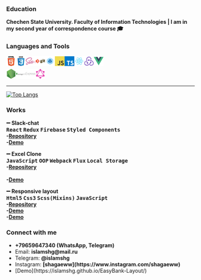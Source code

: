 
### Education
<b>Chechen State University. Faculty of Information Technologies | I am in my second year of correspondence course 🎓</b>

<!-- ![Islam's GitHub stats](https://github-readme-stats.vercel.app/api?username=islamshg&show_icons=true&theme=radical&) -->

### Languages and Tools
<img align="left" alt="HTML5" width="26px" src="https://raw.githubusercontent.com/github/explore/80688e429a7d4ef2fca1e82350fe8e3517d3494d/topics/html/html.png"/>
<img align="left" alt="CSS3" width="26px" src="https://raw.githubusercontent.com/github/explore/80688e429a7d4ef2fca1e82350fe8e3517d3494d/topics/css/css.png" />
<img align="left" alt="Sass" width="26px" src="https://raw.githubusercontent.com/github/explore/80688e429a7d4ef2fca1e82350fe8e3517d3494d/topics/sass/sass.png"/>
<img align="left" alt="Git" width="26px" src="https://raw.githubusercontent.com/github/explore/80688e429a7d4ef2fca1e82350fe8e3517d3494d/topics/git/git.png"/>
<img align="left" alt="Webpack" width="26px" src="https://raw.githubusercontent.com/github/explore/80688e429a7d4ef2fca1e82350fe8e3517d3494d/topics/webpack/webpack.png" />
<img align="left" alt="JavaScript" width="26px" src="https://raw.githubusercontent.com/github/explore/80688e429a7d4ef2fca1e82350fe8e3517d3494d/topics/javascript/javascript.png" />
<img align="left" alt="Typescript" width="26px" src="https://raw.githubusercontent.com/github/explore/80688e429a7d4ef2fca1e82350fe8e3517d3494d/topics/typescript/typescript.png" />
<img align="left" alt="React" width="26px" src="https://raw.githubusercontent.com/github/explore/80688e429a7d4ef2fca1e82350fe8e3517d3494d/topics/react/react.png" />
<img align="left" alt="Redux" width="26px" src="https://raw.githubusercontent.com/github/explore/78df643247d429f6cc873026c0622819ad797942/topics/redux/redux.png" />
<img align="left" alt="Vue" width="26px" src="https://raw.githubusercontent.com/github/explore/78df643247d429f6cc873026c0622819ad797942/topics/vue/vue.png" />

<br><br>
<img align="left" alt="Node.js" width="26px" src="https://raw.githubusercontent.com/github/explore/80688e429a7d4ef2fca1e82350fe8e3517d3494d/topics/nodejs/nodejs.png" />
<img align="left" alt="MongoDB" width="26px" src="https://raw.githubusercontent.com/github/explore/80688e429a7d4ef2fca1e82350fe8e3517d3494d/topics/mongodb/mongodb.png" />
<img align="left" alt="Express" width="26px" src="https://raw.githubusercontent.com/github/explore/80688e429a7d4ef2fca1e82350fe8e3517d3494d/topics/express/express.png" />
<img align="left" alt="GraphQL" width="26px" src="https://raw.githubusercontent.com/github/explore/80688e429a7d4ef2fca1e82350fe8e3517d3494d/topics/graphql/graphql.png" />

<br>
<hr>

[![Top Langs](https://github-readme-stats.vercel.app/api/top-langs/?username=islamshg&layout=compact)](https://github.com/islamshg/github-readme-stats)
 


### Works   

<b>➖ Slack-chat</b>
<br><b><kbd>React</kbd> <kbd>Redux</kbd> <kbd>Firebase</kbd> <kbd>Styled Components</kbd></b>
<br><b>-[Repository](https://github.com/IslamShg/slack-chat)</b>
<br><b>-[Demo](https://slack-chat-f26e0.web.app/)</b>

<b>➖ Excel Clone </b> 
<br><b><kbd>JavaScript</kbd> <kbd>OOP</kbd> <kbd>Webpack</kbd> <kbd>Flux</kbd> <kbd>Local Storage</kbd></b>
<br><b>-[Repository](https://github.com/IslamShg/excel)</b>		
<br><b>-[Demo](https://islamshg.github.io/excel/)</b>
<!-- 
<b>➖ Social-Network (In development) </b>
<br><b><kbd>Typescript</kbd> <kbd>React</kbd> <kbd>Redux(thunk)</kbd> <kbd>ExpressJS</kbd> <kbd>Rest API</kbd> <kbd>MongoDB</kbd> </b>
<br><b>-Repository: [Frontend](https://github.com/IslamShg/SocialNetwork-client) | [Server](https://github.com/IslamShg/SocialNetwork-server)</b>
<br><b>-[Demo](https://master--pedantic-varahamihira-7008cb.netlify.app/)</b>
 -->
<b>➖ Responsive layout </b>
<br><b><kbd>Html5</kbd> <kbd>Css3</kbd> <kbd>Scss(Mixins)</kbd> <kbd>JavaScript</kbd></b>
<br><b>-[Repository](https://github.com/IslamShg/EasyBank-Layout)</b>
<br><b>-[Demo](https://islamshg.github.io/EasyBank-Layout/)</b>
<br><b>-[Demo](https://islamshg.github.io/EasyBank-Layout/)</b>


### Connect with me
<ul>
  <li><b>+79659647340 (WhatsApp, Telegram)</b></li>
  <li>Email: <b>islamshg@mail.ru </b></li>
  <li>Telegram: <b>@islamshg </b></li>
  <li>Instagram: <b>[shagaeww](https://www.instagram.com/shagaeww) </b></li>
 <li>[Demo](https://islamshg.github.io/EasyBank-Layout/)</li>
</ul>

